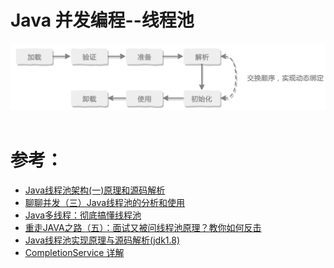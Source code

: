 Java 并发编程--线程池
====================

<div align="center"> <img src="images/040301.png" width="520px"> </div><br>


# 参考：
- [Java线程池架构(一)原理和源码解析](http://ifeve.com/java-threadpoolexecutor/)
- [聊聊并发（三）Java线程池的分析和使用](http://ifeve.com/java-threadpool/)
- [Java多线程：彻底搞懂线程池](https://blog.csdn.net/u013541140/article/details/95225769?utm_medium=distribute.pc_relevant.none-task-blog-BlogCommendFromMachineLearnPai2-1.channel_param&depth_1-utm_source=distribute.pc_relevant.none-task-blog-BlogCommendFromMachineLearnPai2-1.channel_param)
- [重走JAVA之路（五）：面试又被问线程池原理？教你如何反击](https://blog.csdn.net/weixin_33979203/article/details/91393459?utm_medium=distribute.pc_relevant_t0.none-task-blog-BlogCommendFromMachineLearnPai2-1.add_param_isCf&depth_1-utm_source=distribute.pc_relevant_t0.none-task-blog-BlogCommendFromMachineLearnPai2-1.add_param_isCf)
- [Java线程池实现原理与源码解析(jdk1.8)](https://blog.csdn.net/programmer_at/article/details/79799267?utm_medium=distribute.pc_relevant_right.none-task-blog-BlogCommendFromMachineLearnPai2-8.nonecase&depth_1-utm_source=distribute.pc_relevant_right.none-task-blog-BlogCommendFromMachineLearnPai2-8.nonecase)
- [CompletionService 详解](https://www.cnblogs.com/aifuli/articles/8399252.html)
